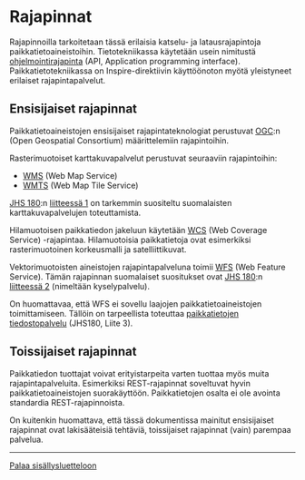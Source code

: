 # Rajapinnat

Rajapinnoilla tarkoitetaan tässä erilaisia katselu- ja latausrajapintoja paikkatietoaineistoihin. Tietotekniikassa käytetään usein nimitustä [ohjelmointirajapinta](http://fi.wikipedia.org/wiki/Ohjelmointirajapinta) (API, Application programming interface). Paikkatietotekniikassa on Inspire-direktiivin käyttöönoton myötä yleistyneet erilaiset rajapintapalvelut.

## Ensisijaiset rajapinnat
Paikkatietoaineistojen ensisijaiset rajapintateknologiat perustuvat [OGC](http://www.opengeospatial.org/):n (Open Geospatial Consortium) määrittelemiin rajapintoihin.

Rasterimuotoiset karttakuvapalvelut perustuvat seuraaviin rajapintoihin:
* [WMS](http://en.wikipedia.org/wiki/Web_Map_Service) (Web Map Service)
* [WMTS](http://en.wikipedia.org/wiki/Web_Map_Tile_Service) (Web Map Tile Service)

[JHS 180](http://www.jhs-suositukset.fi/suomi/jhs180):n [liitteessä 1](http://docs.jhs-suositukset.fi/jhs-suositukset/JHS180_liite1/JHS180_liite1.html) on tarkemmin suositeltu suomalaisten karttakuvapalvelujen toteuttamista.

Hilamuotoisen paikkatiedon jakeluun käytetään [WCS](http://en.wikipedia.org/wiki/Web_Coverage_Service) (Web Coverage Service) -rajapintaa. Hilamuotoisia paikkatietoja ovat esimerkiksi rasterimuotoinen korkeusmalli ja satelliittikuvat.

Vektorimuotoisten aineistojen rajapintapalveluna toimii [WFS](http://en.wikipedia.org/wiki/Web_Feature_Service) (Web Feature Service). Tämän rajapinnan suomalaiset suositukset ovat [JHS 180](http://www.jhs-suositukset.fi/suomi/jhs180):n [liitteessä 2](http://docs.jhs-suositukset.fi/jhs-suositukset/JHS180_liite1/JHS180_liite2.html) (nimeltään kyselypalvelu). 

On huomattavaa, että WFS ei sovellu laajojen paikkatietoaineistojen toimittamiseen. Tällöin on tarpeellista toteuttaa [paikkatietojen tiedostopalvelu](http://docs.jhs-suositukset.fi/jhs-suositukset/JHS180_liite3/JHS180_liite3.html) (JHS180, Liite 3).

## Toissijaiset rajapinnat
Paikkatiedon tuottajat voivat erityistarpeita varten tuottaa myös muita rajapintapalveluita. Esimerkiksi REST-rajapinnat soveltuvat hyvin paikkatietoaineistojen suorakäyttöön. Paikkatietojen osalta ei ole avointa standardia REST-rajapinnoista.

On kuitenkin huomattava, että tässä dokumentissa mainitut ensisijaiset rajapinnat ovat lakisääteisiä tehtäviä, toissijaiset rajapinnat (vain) parempaa palvelua. 

-----
[Palaa sisällysluetteloon](Sisällysluettelo.md)
